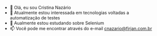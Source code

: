 - 👋 Olá, eu sou Cristina Nazário
- 👀 Atualmente estou interessada em tecnologias voltadas a automatização de testes
- 🌱 Aualmente estou estudando sobre Selenium
- 📫 Você pode me encontrar através do e-mail cnazario@firjan.com.br
